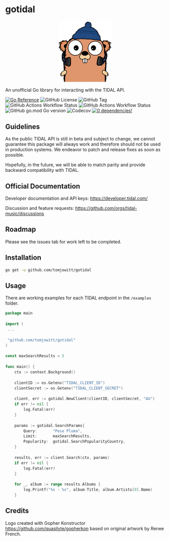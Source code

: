 # gotidal

<p align="center" width="100%">
    <img width="33%" src="assets/gotidal.png">
</p>

An unofficial Go library for interacting with the TIDAL API.

[![Go Reference](https://pkg.go.dev/badge/badge/.svg)](https://pkg.go.dev/github.com/tomjowitt/gotidal)
![GitHub License](https://img.shields.io/github/license/tomjowitt/gotidal)
![GitHub Tag](https://img.shields.io/github/v/tag/tomjowitt/gotidal)
![GitHub Actions Workflow Status](https://img.shields.io/github/actions/workflow/status/tomjowitt/gotidal/test.yml?label=tests)
![GitHub Actions Workflow Status](https://img.shields.io/github/actions/workflow/status/tomjowitt/gotidal/lint.yml?label=lint)
![GitHub go.mod Go version](https://img.shields.io/github/go-mod/go-version/tomjowitt/gotidal)
![Codecov](https://img.shields.io/codecov/c/github/tomjowitt/gotidal)
[![0 dependencies!](https://0dependencies.dev/0dependencies.svg)](https://0dependencies.dev)

## Guidelines

As the public TIDAL API is still in beta and subject to change, we cannot guarantee this package will always work
and therefore should not be used in production systems. We endeavor to patch and release fixes as soon as possible.

Hopefully, in the future, we will be able to match parity and provide backward compatibility with TIDAL.

## Official Documentation

Developer documentation and API keys:
<https://developer.tidal.com/>

Discussion and feature requests:
<https://github.com/orgs/tidal-music/discussions>

## Roadmap

Please see the issues tab for work left to be completed.

## Installation

```bash
go get -u github.com/tomjowitt/gotidal
```

## Usage

There are working examples for each TIDAL endpoint in the `/examples` folder.

```go
package main

import (
 ...

 "github.com/tomjowitt/gotidal"
)

const maxSearchResults = 5

func main() {
    ctx := context.Background()

    clientID := os.Getenv("TIDAL_CLIENT_ID")
    clientSecret := os.Getenv("TIDAL_CLIENT_SECRET")

    client, err := gotidal.NewClient(clientID, clientSecret, "AU")
    if err != nil {
        log.Fatal(err)
    }

    params := gotidal.SearchParams{
        Query:       "Peso Pluma",
        Limit:       maxSearchResults,
        Popularity:  gotidal.SearchPopularityCountry,
    }

    results, err := client.Search(ctx, params)
    if err != nil {
        log.Fatal(err)
    }

    for _, album := range results.Albums {
        log.Printf("%s - %s", album.Title, album.Artists[0].Name)
    }
```

## Credits

Logo created with Gopher Konstructor <https://github.com/quasilyte/gopherkon> based on original artwork
by Renee French.
